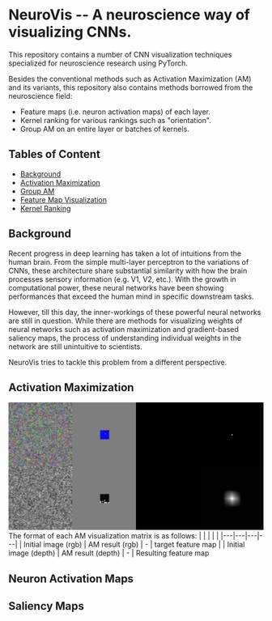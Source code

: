 # NeuroVis -- A neuroscience way of visualizing CNNs.

This repository contains a number of CNN visualization techniques specialized for neuroscience research using PyTorch.

Besides the conventional methods such as Activation Maximization (AM) and its variants, this repository also contains methods borrowed from the neuroscience field:
- Feature maps (i.e. neuron activation maps) of each layer.
- Kernel ranking for various rankings such as "orientation".
- Group AM on an entire layer or batches of kernels.

## Tables of Content
* [Background](#background)
* [Activation Maximization](#activation-maximization)
* [Group AM](#group-am)
* [Feature Map Visualization](#feature-map-visualization)
* [Kernel Ranking](#kernel-ranking)

## Background

Recent progress in deep learning has taken a lot of intuitions from the human brain. From the simple multi-layer perceptron to the variations of CNNs, these architecture share substantial similarity with how the brain processes sensory information (e.g. V1, V2, etc.). With the growth in computational power, these neural networks have been showing performances that exceed the human mind in specific downstream tasks. 

However, till this day, the inner-workings of these powerful neural networks are still in question. While there are methods for visualizing weights of neural networks such as activation maximization and gradient-based saliency maps, the process of understanding individual weights in the network are still unintuitive to scientists. 

NeuroVis tries to tackle this problem from a different perspective.

## Activation Maximization
![AM-example](/media/conv1_0.png)
The format of each AM visualization matrix is as follows:
| | | | |
|---|---|---|---|
| Initial image (rgb) | AM result (rgb) | - | target feature map | 
| Initial image (depth) | AM result (depth) | - | Resulting feature map

## Neuron Activation Maps


## Saliency Maps